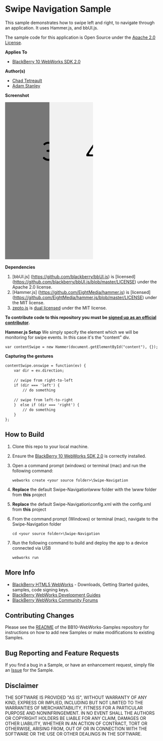 # Swipe Navigation Sample

This sample demonstrates how to swipe left and right, to navigate through an application.  It uses Hammer.js, and bbUI.js.

The sample code for this application is Open Source under the [Apache 2.0 License](http://www.apache.org/licenses/LICENSE-2.0.html).

**Applies To**

* [BlackBerry 10 WebWorks SDK 2.0](https://developer.blackberry.com/html5/download/sdk)

**Author(s)**

* [Chad Tetreault](http://www.twitter.com/chadtatro)
* [Adam Stanley](http://www.twitter.com/n_adam_stanley)

**Screenshot**

![image](screenshot_swipenavigation.jpg)

**Dependencies**

1. [bbUI.js] (https://github.com/blackberry/bbUI.js) is [licensed] (https://github.com/blackberry/bbUI.js/blob/master/LICENSE) under the Apache 2.0 license.
2. [Hammer.js] (https://github.com/EightMedia/hammer.js) is [licensed] (https://github.com/EightMedia/hammer.js/blob/master/LICENSE) under the MIT license.
3. [zepto.js](https://github.com/madrobby/zepto) is [dual licensed](https://github.com/madrobby/zepto/blob/master/MIT-LICENSE) under the MIT license.

**To contribute code to this repository you must be [signed up as an official contributor](http://blackberry.github.com/howToContribute.html).**


**Hammer.js Setup**
We simply specify the element which we will be monitoring for swipe events.  In this case it's the "content" div.
```
var contentSwipe = new Hammer(document.getElementById("content"), {});
```

**Capturing the gestures**
```
contentSwipe.onswipe = function(ev) {
	var dir = ev.direction;

	// swipe from right-to-left
	if (dir === 'left') {
		// do something

	// swipe from left-to-right
	}  else if (dir === 'right') {
		// do something
	}
};
```
## How to Build

1. Clone this repo to your local machine.

2. Ensure the [BlackBerry 10 WebWorks SDK 2.0](https://developer.blackberry.com/html5/download/sdk) is correctly installed.

3. Open a command prompt (windows) or terminal (mac) and run the following command:

	```
	webworks create <your source folder>\Swipe-Navigation
	```

4. **Replace** the default Swipe-Navigation\www folder with the \www folder from **this** project

5. **Replace** the default Swipe-Navigation\config.xml with the config.xml from **this** project

6. From the command prompt (Windows) or terminal (mac), navigate to the Swipe-Navigation folder

	```
	cd <your source folder>\Swipe-Navigation
	```

7. Run the following command to build and deploy the app to a device connected via USB

	```
	webworks run
	```

## More Info

* [BlackBerry HTML5 WebWorks](https://bdsc.webapps.blackberry.com/html5/) - Downloads, Getting Started guides, samples, code signing keys.
* [BlackBerry WebWorks Development Guides](https://bdsc.webapps.blackberry.com/html5/documentation)
* [BlackBerry WebWorks Community Forums](http://supportforums.blackberry.com/t5/Web-and-WebWorks-Development/bd-p/browser_dev)

## Contributing Changes

Please see the [README](https://github.com/blackberry/BB10-WebWorks-Samples) of the BB10-WebWorks-Samples repository for instructions on how to add new Samples or make modifications to existing Samples.

## Bug Reporting and Feature Requests

If you find a bug in a Sample, or have an enhancement request, simply file an [Issue](https://github.com/blackberry/BB10-WebWorks-Samples/issues) for the Sample.

## Disclaimer

THE SOFTWARE IS PROVIDED "AS IS", WITHOUT WARRANTY OF ANY KIND, EXPRESS OR IMPLIED, INCLUDING BUT NOT LIMITED TO THE WARRANTIES OF MERCHANTABILITY, FITNESS FOR A PARTICULAR PURPOSE AND NONINFRINGEMENT. IN NO EVENT SHALL THE AUTHORS OR COPYRIGHT HOLDERS BE LIABLE FOR ANY CLAIM, DAMAGES OR OTHER LIABILITY, WHETHER IN AN ACTION OF CONTRACT, TORT OR OTHERWISE, ARISING FROM, OUT OF OR IN CONNECTION WITH THE SOFTWARE OR THE USE OR OTHER DEALINGS IN THE SOFTWARE.
